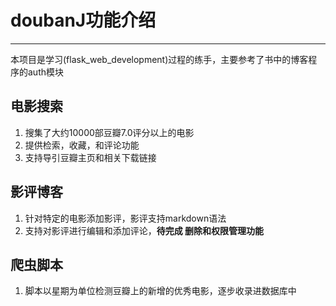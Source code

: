 # doubanJ功能介绍
-----
本项目是学习(flask_web_development)过程的练手，主要参考了书中的博客程序的auth模块
## 电影搜索
1. 搜集了大约10000部豆瓣7.0评分以上的电影
2. 提供检索，收藏，和评论功能
3. 支持导引豆瓣主页和相关下载链接

## 影评博客
1. 针对特定的电影添加影评，影评支持markdown语法
2. 支持对影评进行编辑和添加评论，**待完成 删除和权限管理功能**

## 爬虫脚本
1. 脚本以星期为单位检测豆瓣上的新增的优秀电影，逐步收录进数据库中
